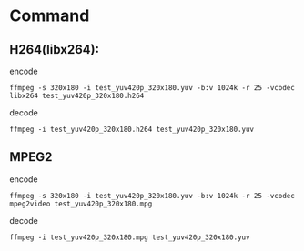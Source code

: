 # Command


## H264(libx264):
encode
~~~
ffmpeg -s 320x180 -i test_yuv420p_320x180.yuv -b:v 1024k -r 25 -vcodec libx264 test_yuv420p_320x180.h264
~~~

decode
~~~
ffmpeg -i test_yuv420p_320x180.h264 test_yuv420p_320x180.yuv
~~~


## MPEG2
encode
~~~
ffmpeg -s 320x180 -i test_yuv420p_320x180.yuv -b:v 1024k -r 25 -vcodec mpeg2video test_yuv420p_320x180.mpg
~~~

decode
~~~
ffmpeg -i test_yuv420p_320x180.mpg test_yuv420p_320x180.yuv
~~~
